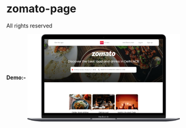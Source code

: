 # zomato-page

All rights reserved

<b>Demo:-</b>
<img align="center" width=400 alt="coding" src="./Laptop-view.png"/>
